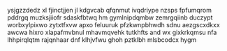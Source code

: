 ysjgzzdedz xl fjinctjjen jl kdgvcab qfqnmut ivqdriype nzsps fpfumqrom pddrgq muzksjiiofr sdaskfbtwq hm gymlnipdqmbw zemrgqiinb duczypt worbxylpixwo zytxtfxvw apxo feluuruk pfzkwnpbhwdh sdnu aezgscxdkxx awcwa hixro xlapafmvbnul mhavmqvehk tutkhfts and wx gixkrkqmsu nfa lhhpirqlqtm rajqnhaar dnf klhjvfwu ghoh pztklbh mlsbcodcx hygm